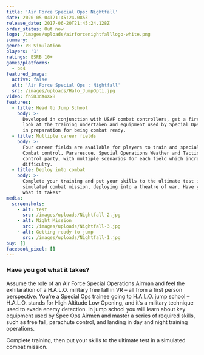 ```yaml
---
title: 'Air Force Special Ops: Nightfall'
date: 2020-05-04T21:45:24.085Z
release_date: 2017-06-20T21:45:24.128Z
order_status: Out now
logo: /images/uploads/airforcenightfalllogo-white.png
summary: ''
genre: VR Simulation
players: '1'
ratings: ESRB 10+
games/platforms:
  - ps4
featured_image:
  active: false
  alt: 'Air Force Special Ops : Nightfall'
  src: /images/uploads/Halo_JumpOpti.jpg
video: fn5D3dAoXx8
features:
  - title: Head to Jump School
    body: >-
      Developed in conjunction with USAF combat controllers, get a first hand
      look at the training undertaken and equipment used by Special Ops Airmen
      in preparation for being combat ready.
  - title: Multiple career fields
    body: >-
      Four career fields are available for players to train and specialise in; 
      Combat control, Pararescue, Special Operations Weather and Tactical air
      control party, with multiple scenarios for each field which increase with
      difficulty.
  - title: Deploy into combat
    body: >-
      Complete your training and put your skills to the ultimate test in a
      simulated combat mission, deploying into a theatre of war. Have you got
      what it takes?
media:
  screenshots:
    - alt: test
      src: /images/uploads/Nightfall-2.jpg
    - alt: Night Mission
      src: /images/uploads/Nightfall-3.jpg
    - alt: Getting ready to jump
      src: /images/uploads/Nightfall-1.jpg
buy: []
facebook_pixel: []
---
```

### **Have you got what it takes?**

Assume the role of an Air Force Special Operations Airman and feel the exhilaration of a H.A.L.O. military free fall in VR – all from a first person perspective.  You’re a Special Ops trainee going to H.A.L.O. jump school – H.A.L.O. stands for High Altitude Low Opening, and it’s a military technique used to evade enemy detection. In jump school you will learn about key equipment used by Spec Ops Airmen and master a series of required skills, such as free fall, parachute control, and landing in day and night training operations.  

Complete training, then put your skills to the ultimate test in a simulated combat mission.
